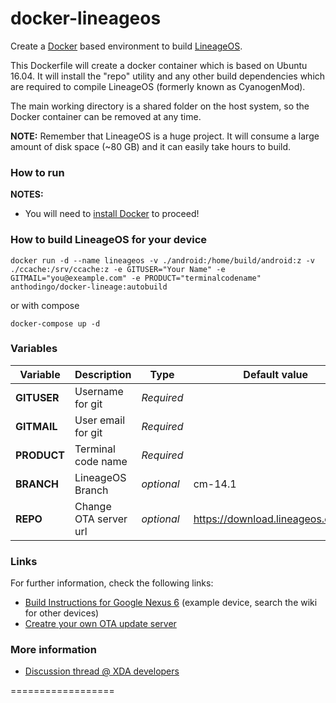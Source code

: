 docker-lineageos
==================

Create a [Docker] based environment to build [LineageOS].

This Dockerfile will create a docker container which is based on Ubuntu 16.04.
It will install the "repo" utility and any other build dependencies which are required to compile LineageOS (formerly known as CyanogenMod).

The main working directory is a shared folder on the host system, so the Docker container can be removed at any time.

**NOTE:** Remember that LineageOS is a huge project. It will consume a large amount of disk space (~80 GB) and it can easily take hours to build.

### How to run

**NOTES:**
* You will need to [install Docker][Docker_Installation] to proceed!

### How to build LineageOS for your device

```
docker run -d --name lineageos -v ./android:/home/build/android:z -v ./ccache:/srv/ccache:z -e GITUSER="Your Name" -e GITMAIL="you@exeample.com" -e PRODUCT="terminalcodename" anthodingo/docker-lineage:autobuild
```

or with compose
```
docker-compose up -d
```

### Variables


| Variable | Description | Type | Default value | Example |
| -------- | ----------- | ---- | ------------- | ------- |
| **GITUSER** | Username for git | *Required* | | Your Name
| **GITMAIL** | User email for git | *Required* | | you@example.com
| **PRODUCT** | Terminal code name | *Required* | | shamu
| **BRANCH** | LineageOS Branch | *optional* | cm-14.1 |
| **REPO** | Change OTA server url | *optional* | https://download.lineageos.org/api

### Links

For further information, check the following links:

* [Build Instructions for Google Nexus 6][LineageOS_Build_Nexus_6] (example device, search the wiki for other devices)
* [Creatre your own OTA update server][Own_OTA_Update_Server]
### More information

* [Discussion thread @ XDA developers]

==================

[Docker]:                      https://www.docker.io/
[LineageOS]:                   http://lineageos.org/
[Docker_Installation]:         https://www.docker.io/gettingstarted/
[Screen_Shortcuts]:            http://www.pixelbeat.org/lkdb/screen.html
[LineageOS_Build_Nexus_6]:    http://wiki.lineageos.org/devices/shamu/build
[Own_OTA_Update_Server]:    https://github.com/julianxhokaxhiu/LineageOTA
[Discussion thread @ XDA developers]: http://forum.xda-developers.com/showthread.php?t=2650345
[dotcloud/docker#2224]:        https://github.com/dotcloud/docker/issues/2224
